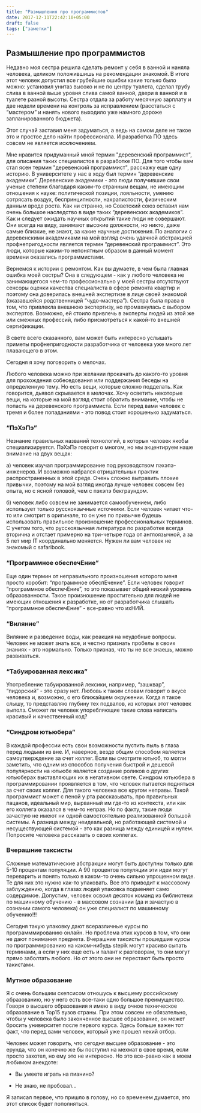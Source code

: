 ```yaml
---
title: "Размышления про программистов"
date: 2017-12-11T22:42:10+05:00
draft: false
tags: ["заметки"]
---
```

## Размышление про программистов

Недавно моя сестра решила сделать ремонт у себя в ванной и наняла человека,  целиком положившишь на рекомендации знакомой. В итоге этот человек допустил все грубейшие ошибки какие только было можно: установил унитаз высоко и не по центру туалета, сделал трубу слива в ванной выше уровня слива самой ванной, двери в ванной и в туалете разной высоты. Сестра отдала за работу месячную зарплату и две недели времени на контроль за исправлением (расстаться с “мастером” и нанять нового выходило уже намного дороже запланированного бюджета). 

Этот случай заставил меня задуматься, а ведь на самом деле не такое это и простое дело найти профессионала. И разработка ПО здесь совсем не является исключением. 

Мне нравится придуманный мной термин "деревенский программист", для описания таких специалистов в разработке ПО.
Для того чтобы вам стал ясен термин "деревенский программист", расскажу еще одну историю. В университете у нас в ходу был термин “деревенские академики”. 
Деревенские академики - это люди получившие свои ученые степени благодаря каким-то странным вещам, не имеющим отношения к науке: политической позиции, лояльности, умению сотрясать воздух, беспринципности, нахрапистости, физическим данным вроде роста. 
Как ни странно, но Советский союз оставил нам очень большое наследство в виде таких “деревенских академиков”.  
Как и следует ожидать научных открытий такие люди не совершают. 
Они всегда на виду, занимают высокие должности, но никто, даже самые близкие, не знают, за какие научные достижения. 
По аналогии с деревенскими академиками на мой взгляд очень удачной абстракцией профнепригодности является термин “деревенский программист”. 
Это люди, которые каким-то непонятным образом в данный момент времени оказались программистами. 

Вернемся к истории с ремонтом. 
Как вы думаете, в чем была главная ошибка моей сестры? 
Она в следующем - как у любого человека не занимающегося чем-то профессионально у моей сестры отсутствуют сенсоры оценки качества специалиста в сфере ремонта квартир и поэтому она доверилась внешней экспертизе в лице своей знакомой (оказавшейся родственницей “чудо-мастера”). 
Сестра была права в том, что привлекла внешнюю экспертизу, но промахнулась с выбором экспертов. 
Возможно, ей стоило привлечь в эксперты людей из этой же или смежных профессий, либо присмотреться к какой-то внешней сертификации.

В свете всего сказанного, вам может быть интересно услышать приметы профнепригодности разработчика от человека уже много лет плавающего в этом. 

Сегодня я хочу поговорить о мелочах.

Любого человека можно при желании прокачать до какого-то уровня для прохождения собеседования или поддержания беседы на определенную тему. 
Но есть вещи, которые сложно подделать. 
Как говорится, дьявол скрывается в мелочах. 
Хочу осветить некоторые вещи, на которые на мой взгляд стоит обратить внимание, чтобы не попасть на деревенского программиста. 
Если перед вами человек с тремя и более попаданиями - это повод стоит хорошенько задуматься.


### “ПэХэПэ” 

Незнание правильных названий технологий, в которых человек якобы специализируется. ПэХэПэ говорит о многом, но мы акцентируем наше внимание на двух вещах:

а) человек изучал программирование под руководством пэхэпэ-инженеров. И возможно набрался отрицательных практик распространенных в этой среде. 
Очень сложно вытравить плохие привычки, поэтому на мой взгляд иногда лучше человек совсем без опыта, но с ясной головой, чем с пэхэпэ бекграундом.

б) человек либо совсем не занимается самообучением, либо использует только русскоязычные источники. 
Если человек читает что-то или смотрит в оригинале, то он уже по привычке будешь использовать правильное произношение профессиональных терминов. 
С учетом того, что русскоязычная литература по разработке всегда вторична и отстает примерно на три-четыре года от англоязычной, а за 5 лет мир IT координально меняется.
Нужен ли вам человек не знакомый с safaribook.

### “Программное обеспечЕние” 

Еще один термин от неправильного произношения которого меня просто коробит: “программное обеспЕчение”. 
Если человек говорит “программное обеспечЕние”, то это показывает общий низкий уровень образованности. 
Такое произношение простительно для людей не имеющих отношения к разработке, но от разработчика слышать “программное обеспечЕние”  - все-равно что ихНИЙ. 

### “Виляние”

Виляние и разведение воды, как реакция на неудобные вопросы. 
Человек не может знать все, и честно признать пробелы в своих знаниях - это нормально. 
Только признав, что ты не все знаешь, можно развиваться. 

### “Табуированная лексика”

Употребление табуированной лексики, например, “зашквар”, “пидорский” - это сразу нет. 
Любовь к таким словам говорит о вкусе человека и, возможно, о его ближайшем окружении. 
Когда я такое слышу, то представляю глубину тех подвалов, из которых этот человек выполз. 
Сможет ли человек упоребляющие такие слова написать красивый и качественный код? 


### “Синдром ютьюбера” 
В каждой профессии есть свои возможности пустить пыль в глаза перед людьми из вне. 
И, наверное, везде общим способом является самоутверждение за счет коллег. 
Если вы смотрите ютьюб, то могли заметить, что одним из способов получения быстрой и дешевой популярности на ютьюбе является создание роликов о других ютьюберах выставляющих их в негативном свете.
Синдром ютьюбера в программировании проявляется в том, что человек пытается подняться за счет своих коллег. Для такого человека все кругом неправы. 
Такой программист может с пеной у рта рассказывать, про правильных пацанов, идеальный мир, вырванный им где-то из контекста, или как его коллега оказался в чем-то неправ. 
Но по факту, такие люди зачастую не имеют ни одной самостоятельно реализованной большой системы. 
А разница между неидеальной, но работающей системой и несуществующей системой - это как разница между единицей и нулем.
Попросите человека рассказать о своих коллегах.

### Вчерашние таксисты
Сложные математические абстракции могут быть доступны только для 5-10 процентам популяции. 
А 90 процентов популяции эти идеи могут переварить и понять только в каком-то очень сильно упрощенном виде. 
Те для них это нужно как-то упаковать. 
Все это приводит к массовому заблуждению, когда в глазах людей упаковка подменяет само содердимое.
Допустим, человек освоил десяток команд из библиотеки по машинному обучению - в массовом сознании (да и зачастую в сознании самого человека) он уже специалист по машинному обучению!!!

Сегодня такую упаковку дают всеразличные курсы по программмированию онлайн.
Но проблема этих курсов в том, что они не дают понимания предмета.
Вчерашние таксисты прошедшие курсы по программированию на каком-нибудь stepik могут красиво сыпать терминами, а если у них еще есть и талант к разговорам, то они могут прямо заболтать любого.
Но от этого они не перестают быть просто такистами.

### Мутное образование
Я с очень большим скепсисом отношусь к высшему российскому образованию, но у него есть все-таки одно большое преимущество. 
Говоря о высшего образования я имею в виду очное техническое образование в Top15 вузов страны.
При этом совсем не обязательно, чтобы у человека было законченное высшее образование, он может бросить университет после первого курса.
Здесь больше важен тот факт, что перед вами человек, который уже прошел некий отбор.

Человек может говорить, что сегодня высшее образование - это ерунда, что он конечно же бы поступил на мехмат в свое время, если просто захотел, но ему это не интересно.
Но это все-равно как в моем любимом анекдоте:

- Вы умеете играть на пианино?

- Не знаю, не пробовал...


Я записал первое, что пришло в голову, но со временем думается, это этот список будет пополняться.